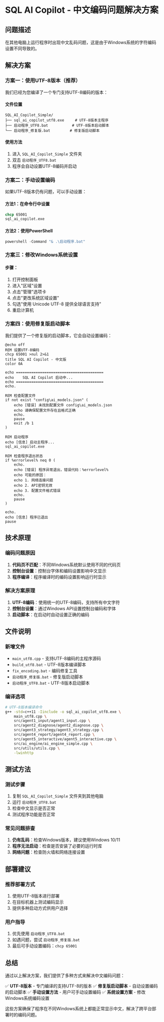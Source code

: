 # SQL AI Copilot - 中文编码问题解决方案

## 问题描述
在其他电脑上运行程序时出现中文乱码问题，这是由于Windows系统的字符编码设置不同导致的。

## 解决方案

### 方案一：使用UTF-8版本（推荐）

我们已经为您编译了一个专门支持UTF-8编码的版本：

#### 文件位置
```
SQL_AI_Copilot_Simple/
├── sql_ai_copilot_utf8.exe     # UTF-8版本主程序
├── 启动程序_UTF8.bat           # UTF-8版本启动脚本
└── 启动程序_修复版.bat         # 修复版启动脚本
```

#### 使用方法
1. 进入 `SQL_AI_Copilot_Simple` 文件夹
2. 双击 `启动程序_UTF8.bat`
3. 程序会自动设置UTF-8编码并启动

### 方案二：手动设置编码

如果UTF-8版本仍有问题，可以手动设置：

#### 方法1：在命令行中设置
```cmd
chcp 65001
sql_ai_copilot.exe
```

#### 方法2：使用PowerShell
```powershell
powershell -Command "& .\启动程序.bat"
```

### 方案三：修改Windows系统设置

#### 步骤：
1. 打开控制面板
2. 进入"区域"设置
3. 点击"管理"选项卡
4. 点击"更改系统区域设置"
5. 勾选"使用 Unicode UTF-8 提供全球语言支持"
6. 重启计算机

### 方案四：使用修复版启动脚本

我们提供了一个修复版的启动脚本，它会自动设置编码：

```batch
@echo off
REM 设置UTF-8编码
chcp 65001 >nul 2>&1
title SQL AI Copilot - 中文版
color 0A

echo ========================================
echo    SQL AI Copilot 启动中...
echo ========================================
echo.

REM 检查配置文件
if not exist "config\ai_models.json" (
    echo [错误] 未找到配置文件 config\ai_models.json
    echo 请确保配置文件存在且格式正确
    echo.
    pause
    exit /b 1
)

REM 启动程序
echo [信息] 启动主程序...
sql_ai_copilot.exe

REM 检查程序退出状态
if %errorlevel% neq 0 (
    echo.
    echo [错误] 程序异常退出，错误代码：%errorlevel%
    echo 可能的原因：
    echo 1. 网络连接问题
    echo 2. API密钥无效
    echo 3. 配置文件格式错误
    echo.
    pause
)

echo.
echo [信息] 程序已退出
pause
```

## 技术原理

### 编码问题原因
1. **代码页不匹配**：不同Windows系统默认使用不同的代码页
2. **控制台设置**：控制台字体和编码设置影响中文显示
3. **程序编译**：程序编译时的编码设置影响运行时显示

### 解决方案原理
1. **UTF-8编码**：使用统一的UTF-8编码，支持所有中文字符
2. **控制台设置**：通过Windows API设置控制台编码和字体
3. **启动脚本**：在启动时自动设置正确的编码

## 文件说明

### 新增文件
- `main_utf8.cpp` - 支持UTF-8编码的主程序源码
- `build_utf8.bat` - UTF-8版本编译脚本
- `fix_encoding.bat` - 编码修复工具
- `启动程序_修复版.bat` - 修复版启动脚本
- `启动程序_UTF8.bat` - UTF-8版本启动脚本

### 编译选项
```bash
# UTF-8版本编译命令
g++ -std=c++11 -Iinclude -o sql_ai_copilot_utf8.exe \
    main_utf8.cpp \
    src/agent1_input/agent1_input.cpp \
    src/agent2_diagnose/agent2_diagnose.cpp \
    src/agent3_strategy/agent3_strategy.cpp \
    src/agent4_report/agent4_report.cpp \
    src/agent5_interactive/agent5_interactive.cpp \
    src/ai_engine/ai_engine_simple.cpp \
    src/utils/utils.cpp \
    -lwinhttp
```

## 测试方法

### 测试步骤
1. 复制 `SQL_AI_Copilot_Simple` 文件夹到其他电脑
2. 运行 `启动程序_UTF8.bat`
3. 检查中文显示是否正常
4. 测试程序功能是否正常

### 常见问题排查
1. **仍有乱码**：检查Windows版本，建议使用Windows 10/11
2. **程序无法启动**：检查是否安装了必要的运行时库
3. **网络问题**：检查防火墙和网络连接设置

## 部署建议

### 推荐部署方式
1. 使用UTF-8版本进行部署
2. 在目标机器上测试编码显示
3. 提供多种启动方式供用户选择

### 用户指导
1. 优先使用 `启动程序_UTF8.bat`
2. 如遇问题，尝试 `启动程序_修复版.bat`
3. 最后可手动设置编码：`chcp 65001`

## 总结

通过以上解决方案，我们提供了多种方式来解决中文编码问题：

✅ **UTF-8版本** - 专门编译的支持UTF-8的版本
✅ **修复版启动脚本** - 自动设置编码的启动脚本
✅ **手动设置方法** - 用户可手动设置编码
✅ **系统设置方案** - 修改Windows系统编码设置

这些方案确保了程序在不同Windows系统上都能正常显示中文，解决了跨平台部署时的编码问题。 